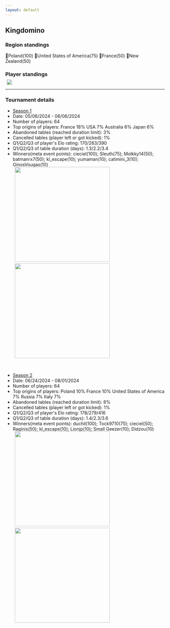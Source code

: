 ```yaml
---
layout: default
---
```


## Kingdomino

### Region standings
🥇Poland(100) 🥈United States of America(75) 🥉France(50) 🥉New Zealand(50)


### Player standings
<div>
 <img src="/wpoc/assets/images/KingdominoRanking.png" style="display: block; margin-left: 5px; margin-bottom: 5px; margin-top:-10px"/>
</div>



---

### Tournament details

- [Season 1](https://boardgamearena.com/tournament?id=284814)
- Date: 05/06/2024 - 06/06/2024
- Number of players: 64
- Top origins of players: France 18% USA 7% Australia 6% Japan 6%
- Abandoned tables (reached duration limit): 3%
- Cancelled tables (player left or got kicked): 1% 
- Q1/Q2/Q3 of player's Elo rating: 170/263/390
- Q1/Q2/Q3 of table duration (days): 1.3/2.2/3.4
- Winners(meta event points): cieciel(100); SIeuth(75); Molkky14(50); batmanrx7(50); kl_escape(10); yumaman(10); catimini_3(10); GinosVougas(10)

<div>
 <img src="/wpoc/assets/images/tournament/t_Kingdomino_Elo_20240609123928.png" width="300" style="display: block; margin-left: 30px; margin-bottom: 5px; margin-top:-15px"/>
</div>
<div>
 <img src="/wpoc/assets/images/tournament/t_Kingdomino_Duration_20240609134212.png" width="300" style="display: block; margin-left: 30px; margin-bottom: 5px;"/>
</div>

<p>&nbsp;</p>

- [Season 2](https://boardgamearena.com/tournament?id=298135)
- Date: 06/24/2024 - 08/01/2024
- Number of players: 64
- Top origins of players: Poland 10% France 10% United States of America 7% Russia 7% Italy 7%
- Abandoned tables (reached duration limit): 8%
- Cancelled tables (player left or got kicked): 1%
- Q1/Q2/Q3 of player's Elo rating: 178/279/416
- Q1/Q2/Q3 of table duration (days): 1.4/2.3/3.6
- Winners(meta event points): duchil(100); Tock9710(75); cieciel(50); Raginis(50); kl_escape(10); Lionjp(10); Small Geezer(10); Didzou(10)

<div>
 <img src="/wpoc/assets/images/tournament/t_Kingdomino_Elo_20240801193655.png" width="300" style="display: block; margin-left: 30px; margin-bottom: 5px; margin-top:-15px"/>
</div>
<div>
 <img src="/wpoc/assets/images/tournament/t_Kingdomino_Duration_20240801202812.png" width="300" style="display: block; margin-left: 30px; margin-bottom: 5px;"/>
</div>

<p>&nbsp;</p>


>>